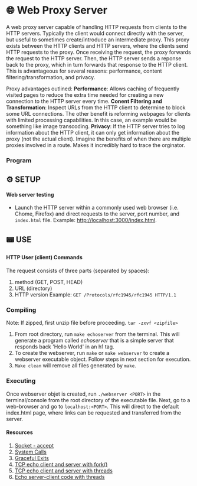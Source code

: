 # 🌐 Web Proxy Server
A web proxy server capable of handling HTTP requests from clients to the HTTP servers. Typically the client would connect directly with the server, but useful to sometimes create/introduce an intermediate proxy. This proxy exists between the HTTP clients and HTTP servers, where the clients send HTTP requests to the proxy. Once receiving the request, the proxy forwards the request to the HTTP server. Then, the HTTP server sends a reponse back to the proxy, which in turn forwards that response to the HTTP client. This is advantageous for several reasons: performance, content filtering/transformation, and privacy. 

Proxy advantages outlined:
  **Performance**: Allows caching of frequently visited pages to reduce the extra time needed for creating a new connection to the HTTP server every time.
  **Conent Filtering and Transformation**: Inspect URLs from the HTTP client to determine to block some URL connections. The other benefit is reforming webpages for clients with limited processing capabilities. In this case, an example would be something like image transcoding.
  **Privacy**: If the HTTP server tries to log information about the HTTP client, it can only get information about the proxy (not the actual client). Imagine the benefits of when there are multiple proxies involved in a route. Makes it incredibly hard to trace the orginator.

### Program


## ⚙️ SETUP
#### Web server testing
  - Launch the HTTP server within a commonly used web browser (i.e. Chome, Firefox) and direct requests to the server, port number, and `index.html` file. Example: [http://localhost:3000/index.html](http://localhost:3000/index.html).

## 📟 USE
#### HTTP User (client) Commands
The request consists of three parts (separated by spaces):
1. method (GET, POST, HEAD)
2. URL (directory)
3. HTTP version
Example: `GET /Protocols/rfc1945/rfc1945 HTTP/1.1`

### Compiling
  Note: If zipped, first unzip file before proceeding. `tar -zxvf <zipfile>`
  1. From root directory, run `make echoserver` from the terminal. This will generate a program called *echoserver* that is a simple server that responds back 'Hello World' in an h1 tag.
  2. To create the webserver, run `make` or `make webserver` to create a webserver executable object. Follow steps in next section for execution.
  3. `Make clean` will remove all files generated by `make`.

### Executing
  Once webserver objet is created, run `./webserver <PORT>` in the terminal/console from the root directory of the executable file. Next, go to a web-browser and go to `localhost:<PORT>`. This will direct to the default index.html page, where links can be requested and transferred from the server.  

#### Resources
1. [Socket - accept](https://man7.org/linux/man-pages/man2/accept.2.html)
2. [System Calls](http://codewiki.wikidot.com/c:system-calls:open)
3. [Graceful Exits](https://www.systutorials.com/catching-the-signal-sent-by-kill-in-c-on-linux/)
4. [TCP echo client and server with fork()](http://www.cs.dartmouth.edu/~campbell/cs50/socketprogramming.html)
5. [TCP echo client and server with threads](http://www.binarytides.com/server-client-example-c-sockets-linux/)
6. [Echo server-client code with threads](http://www.csc.villanova.edu/~mdamian/sockets/echoC.htm)
